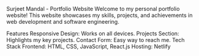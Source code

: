 Surjeet Mandal - Portfolio Website
Welcome to my personal portfolio website! This website showcases my skills, projects, and achievements in web development and software engineering.

Features
Responsive Design: Works on all devices.
Projects Section: Highlights my key projects.
Contact Form: Easy way to reach me.
Tech Stack
Frontend: HTML, CSS, JavaScript, React.js
Hosting: Netlify